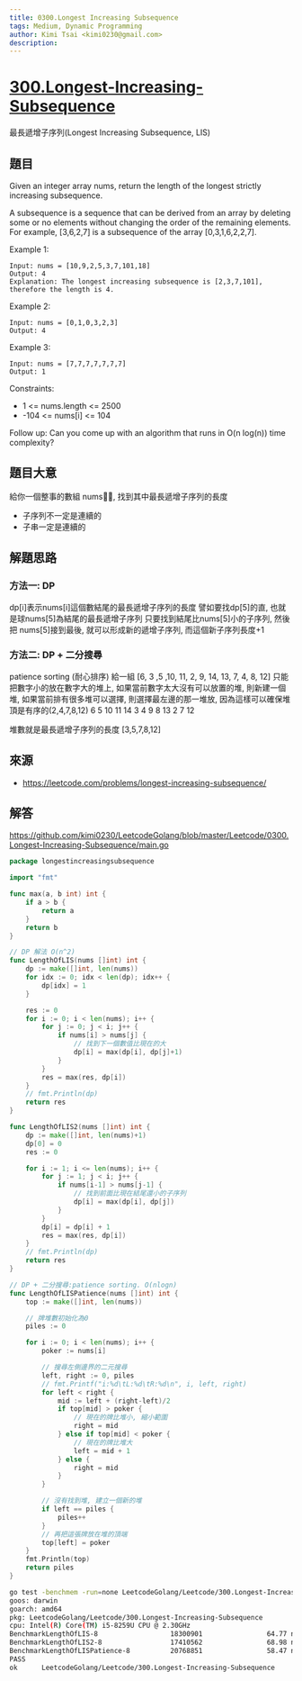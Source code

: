```yaml
---
title: 0300.Longest Increasing Subsequence
tags: Medium, Dynamic Programming
author: Kimi Tsai <kimi0230@gmail.com>
description:
---
```

# [300.Longest-Increasing-Subsequence](https://leetcode.com/problems/longest-increasing-subsequence/)

最長遞增子序列(Longest Increasing Subsequence, LIS)
## 題目

Given an integer array nums, return the length of the longest strictly increasing subsequence.

A subsequence is a sequence that can be derived from an array by deleting some or no elements without changing the order of the remaining elements. For example, [3,6,2,7] is a subsequence of the array [0,3,1,6,2,2,7].

Example 1:
```
Input: nums = [10,9,2,5,3,7,101,18]
Output: 4
Explanation: The longest increasing subsequence is [2,3,7,101], therefore the length is 4.
```

Example 2:
```
Input: nums = [0,1,0,3,2,3]
Output: 4
```

Example 3:
```
Input: nums = [7,7,7,7,7,7,7]
Output: 1
 ```

Constraints:

* 1 <= nums.length <= 2500
* -104 <= nums[i] <= 104
 

Follow up: Can you come up with an algorithm that runs in O(n log(n)) time complexity?

## 題目大意
給你一個整事的數組 nums, 找到其中最長遞增子序列的長度
* 子序列不一定是連續的
* 子串一定是連續的

## 解題思路
### 方法一: DP
dp[i]表示nums[i]這個數結尾的最長遞增子序列的長度
譬如要找dp[5]的直, 也就是球nums[5]為結尾的最長遞增子序列
只要找到結尾比nums[5]小的子序列, 然後把 nums[5]接到最後,
就可以形成新的遞增子序列, 而這個新子序列長度+1

### 方法二: DP + 二分搜尋
patience sorting (耐心排序)
給一組 [6, 3 ,5 ,10, 11, 2, 9, 14, 13, 7, 4, 8, 12]
只能把數字小的放在數字大的堆上, 
如果當前數字太大沒有可以放置的堆, 則新建一個堆, 
如果當前排有很多堆可以選擇, 則選擇最左邊的那一堆放, 因為這樣可以確保堆頂是有序的(2,4,7,8,12)
6   5   10  11  14
3   4   9   8   13
2       7       12

堆數就是最長遞增子序列的長度
[3,5,7,8,12]

## 來源
* https://leetcode.com/problems/longest-increasing-subsequence/
  
## 解答
https://github.com/kimi0230/LeetcodeGolang/blob/master/Leetcode/0300.Longest-Increasing-Subsequence/main.go

```go
package longestincreasingsubsequence

import "fmt"

func max(a, b int) int {
	if a > b {
		return a
	}
	return b
}

// DP 解法 O(n^2)
func LengthOfLIS(nums []int) int {
	dp := make([]int, len(nums))
	for idx := 0; idx < len(dp); idx++ {
		dp[idx] = 1
	}

	res := 0
	for i := 0; i < len(nums); i++ {
		for j := 0; j < i; j++ {
			if nums[i] > nums[j] {
				// 找到下一個數值比現在的大
				dp[i] = max(dp[i], dp[j]+1)
			}
		}
		res = max(res, dp[i])
	}
	// fmt.Println(dp)
	return res
}

func LengthOfLIS2(nums []int) int {
	dp := make([]int, len(nums)+1)
	dp[0] = 0
	res := 0

	for i := 1; i <= len(nums); i++ {
		for j := 1; j < i; j++ {
			if nums[i-1] > nums[j-1] {
				// 找到前面比現在結尾還小的子序列
				dp[i] = max(dp[i], dp[j])
			}
		}
		dp[i] = dp[i] + 1
		res = max(res, dp[i])
	}
	// fmt.Println(dp)
	return res
}

// DP + 二分搜尋:patience sorting. O(nlogn)
func LengthOfLISPatience(nums []int) int {
	top := make([]int, len(nums))

	// 牌堆數初始化為0
	piles := 0

	for i := 0; i < len(nums); i++ {
		poker := nums[i]

		// 搜尋左側邊界的二元搜尋
		left, right := 0, piles
		// fmt.Printf("i:%d\tL:%d\tR:%d\n", i, left, right)
		for left < right {
			mid := left + (right-left)/2
			if top[mid] > poker {
				// 現在的牌比堆小, 縮小範圍
				right = mid
			} else if top[mid] < poker {
				// 現在的牌比堆大
				left = mid + 1
			} else {
				right = mid
			}
		}

		// 沒有找到堆, 建立一個新的堆
		if left == piles {
			piles++
		}
		// 再把這張牌放在堆的頂端
		top[left] = poker
	}
	fmt.Println(top)
	return piles
}

```

```sh
go test -benchmem -run=none LeetcodeGolang/Leetcode/300.Longest-Increasing-Subsequence -bench=.
goos: darwin
goarch: amd64
pkg: LeetcodeGolang/Leetcode/300.Longest-Increasing-Subsequence
cpu: Intel(R) Core(TM) i5-8259U CPU @ 2.30GHz
BenchmarkLengthOfLIS-8                  18300901                64.77 ns/op           64 B/op          1 allocs/op
BenchmarkLengthOfLIS2-8                 17410562                68.98 ns/op           80 B/op          1 allocs/op
BenchmarkLengthOfLISPatience-8          20768851                58.47 ns/op           64 B/op          1 allocs/op
PASS
ok      LeetcodeGolang/Leetcode/300.Longest-Increasing-Subsequence      3.812s
```